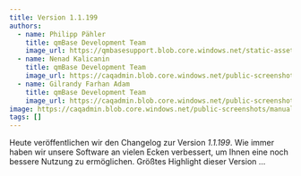 ```yaml
---
title: Version 1.1.199
authors:
  - name: Philipp Pähler
    title: qmBase Development Team
    image_url: https://qmbasesupport.blob.core.windows.net/static-assets/img/persons/paehler_round.png
  - name: Nenad Kalicanin
    title: qmBase Development Team
    image_url: https://caqadmin.blob.core.windows.net/public-screenshots/manual-screenshots/nenad-profilePicture.jpg
  - name: Gilrandy Farhan Adam
    title: qmBase Development Team
    image_url: https://caqadmin.blob.core.windows.net/public-screenshots/manual-screenshots/gilrand-profile-picture.jpg
image: https://caqadmin.blob.core.windows.net/public-screenshots/manual-screenshots/Screenshot%202024-02-12_flow.png
tags: []
---
```


Heute veröffentlichen wir den Changelog zur Version _1.1.199_. Wie immer haben wir unsere Software an vielen Ecken verbessert, um Ihnen eine noch bessere Nutzung zu ermöglichen.
Größtes Highlight dieser Version ...

<!--truncate-->
